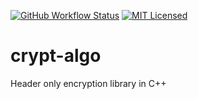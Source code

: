 [![GitHub Workflow Status](https://img.shields.io/github/workflow/status/ashwinn76/crypt-algo/build_action?style=plastic)](https://github.com/ashwinn76/crypt-algo/actions?query=workflow%3Abuild_action+branch%3Amaster) [![MIT Licensed](https://img.shields.io/badge/license-MIT-blue.svg?style=plastic)](https://github.com/ashwinn76/crypt-algo/blob/master/LICENSE)

# crypt-algo #

Header only encryption library in C++
